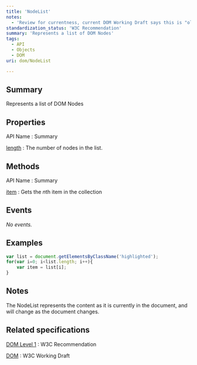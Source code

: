 ```yaml
---
title: 'NodeList'
notes:
  - 'Review for currentness, current DOM Working Draft says this is "old-style"'
standardization_status: 'W3C Recommendation'
summary: 'Represents a list of DOM Nodes'
tags:
  - API
  - Objects
  - DOM
uri: dom/NodeList

---
```

## Summary

Represents a list of DOM Nodes

## Properties

API Name
:   Summary

[length](/apis/NodeList/length)
:   The number of nodes in the list.

## Methods

API Name
:   Summary

[item](/dom/NodeList/item)
:   Gets the *n*th item in the collection

## Events

*No events.*

## Examples

``` js
var list = document.getElementsByClassName('highlighted');
for(var i=0; i<list.length; i++){
    var item = list[i];
}
```

## Notes

The NodeList represents the content as it is currently in the document, and will change as the document changes.

## Related specifications

[DOM Level 1](http://www.w3.org/TR/REC-DOM-Level-1/level-one-core.html#ID-536297177)
:   W3C Recommendation

[DOM](http://www.w3.org/TR/dom/#nodelist)
:   W3C Working Draft

